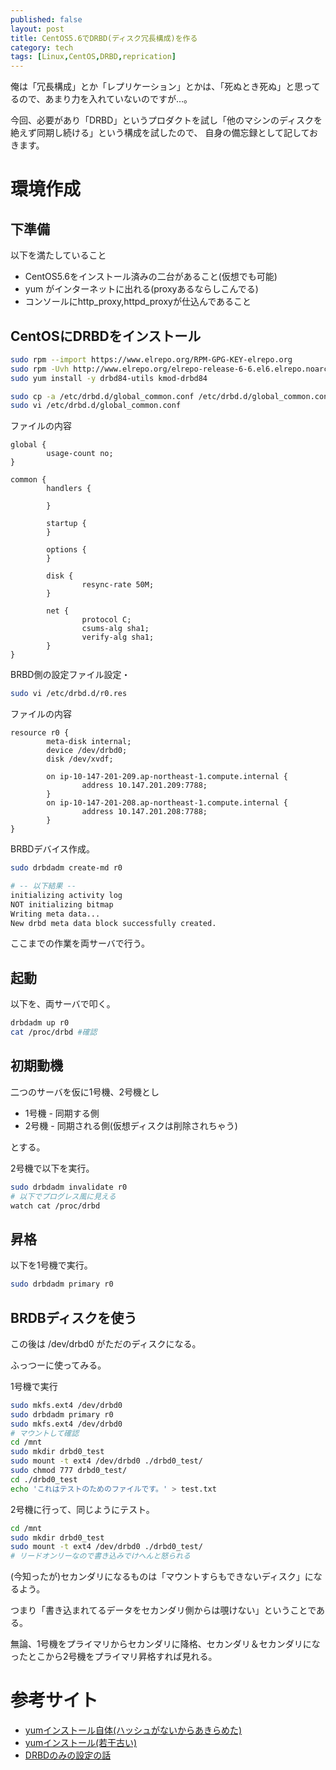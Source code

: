 ```yaml
---
published: false
layout: post
title: CentOS5.6でDRBD(ディスク冗長構成)を作る
category: tech
tags: [Linux,CentOS,DRBD,reprication]
---
```


俺は「冗長構成」とか「レプリケーション」とかは、「死ぬとき死ぬ」と思ってるので、あまり力を入れていないのですが…。

今回、必要があり「DRBD」というプロダクトを試し「他のマシンのディスクを絶えず同期し続ける」という構成を試したので、
自身の備忘録として記しておきます。

# 環境作成

## 下準備

以下を満たしていること

- CentOS5.6をインストール済みの二台があること(仮想でも可能)
- yum がインターネットに出れる(proxyあるならしこんでる)
- コンソールにhttp_proxy,httpd_proxyが仕込んであること

## CentOSにDRBDをインストール


```bash
sudo rpm --import https://www.elrepo.org/RPM-GPG-KEY-elrepo.org
sudo rpm -Uvh http://www.elrepo.org/elrepo-release-6-6.el6.elrepo.noarch.rpm
sudo yum install -y drbd84-utils kmod-drbd84
```

```bash
sudo cp -a /etc/drbd.d/global_common.conf /etc/drbd.d/global_common.conf.org
sudo vi /etc/drbd.d/global_common.conf
```

ファイルの内容

```
global {
        usage-count no;
}

common {
        handlers {

        }

        startup {
        }

        options {
        }

        disk {
                resync-rate 50M;
        }

        net {
                protocol C;
                csums-alg sha1;
                verify-alg sha1;
        }
}
```

BRBD側の設定ファイル設定・

```bash
sudo vi /etc/drbd.d/r0.res
```

ファイルの内容

```
resource r0 {
        meta-disk internal;
        device /dev/drbd0;
        disk /dev/xvdf;

        on ip-10-147-201-209.ap-northeast-1.compute.internal {
                address 10.147.201.209:7788;
        }
        on ip-10-147-201-208.ap-northeast-1.compute.internal {
                address 10.147.201.208:7788;
        }
}
```

BRBDデバイス作成。


```bash
sudo drbdadm create-md r0

# -- 以下結果 --
initializing activity log
NOT initializing bitmap
Writing meta data...
New drbd meta data block successfully created.

```

ここまでの作業を両サーバで行う。

## 起動

以下を、両サーバで叩く。

```bash
drbdadm up r0
cat /proc/drbd #確認
```

## 初期動機

二つのサーバを仮に1号機、2号機とし

+ 1号機 - 同期する側
+ 2号機 - 同期される側(仮想ディスクは削除されちゃう)

とする。

2号機で以下を実行。

```bash
sudo drbdadm invalidate r0
# 以下でプログレス風に見える
watch cat /proc/drbd
```

## 昇格

以下を1号機で実行。

```bash
sudo drbdadm primary r0
```

## BRDBディスクを使う

この後は /dev/drbd0 がただのディスクになる。

ふっつーに使ってみる。

1号機で実行

```bash
sudo mkfs.ext4 /dev/drbd0
sudo drbdadm primary r0
sudo mkfs.ext4 /dev/drbd0
# マウントして確認
cd /mnt
sudo mkdir drbd0_test
sudo mount -t ext4 /dev/drbd0 ./drbd0_test/
sudo chmod 777 drbd0_test/
cd ./drbd0_test
echo 'これはテストのためのファイルです。' > test.txt
```

2号機に行って、同じようにテスト。

```bash
cd /mnt
sudo mkdir drbd0_test
sudo mount -t ext4 /dev/drbd0 ./drbd0_test/
# リードオンリーなので書き込みでけへんと怒られる
```

(今知ったが)セカンダリになるものは「マウントすらもできないディスク」になるよう。

つまり「書き込まれてるデータをセカンダリ側からは覗けない」ということである。

無論、1号機をプライマリからセカンダリに降格、セカンダリ＆セカンダリになったとこから2号機をプライマリ昇格すれば見れる。



# 参考サイト

- [yumインストール自体(ハッシュがないからあきらめた)](http://packages.linbit.com/rhel_repo.html)
- [yumインストール(若干古い)](http://qiita.com/takehironet/items/c90cd89fb621e570571f)
- [DRBDのみの設定の話](http://qiita.com/takehironet/items/13518725ee7c694efe90)
